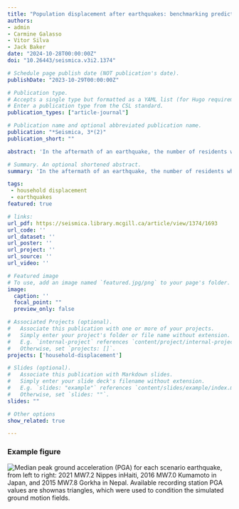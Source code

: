 ```yaml
---
title: "Population displacement after earthquakes: benchmarking predictions based on housing damage"
authors:
- admin
- Carmine Galasso
- Vitor Silva
- Jack Baker
date: "2024-10-28T00:00:00Z"
doi: "10.26443/seismica.v3i2.1374"

# Schedule page publish date (NOT publication's date).
publishDate: "2023-10-29T00:00:00Z"

# Publication type.
# Accepts a single type but formatted as a YAML list (for Hugo requirements).
# Enter a publication type from the CSL standard.
publication_types: ["article-journal"]

# Publication name and optional abbreviated publication name.
publication: "*Seismica, 3*(2)"
publication_short: ""

abstract: 'In the aftermath of an earthquake, the number of residents whose housing was destroyed is often used to approximate the number of people displaced (i.e., rendered homeless) after the event. While this metric can provide rapid situational awareness regarding potential long-term housing needs, more recent research highlights the importance of additional factors beyond housing damage within the scope of household displacement and return (e.g., utility disruption, tenure, place attachment). This study benchmarks population displacement estimates using this simplified conventional approach (i.e., only considering housing destruction) through three scenario models for recent earthquakes in Haiti, Japan, and Nepal. These model predictions are compared with officially reported values and alternate mobile location data-based estimates from the literature. The results highlight the promise of scenario models to realistically estimate population displacement and potential long-term housing needs after earthquakes, but also highlight a large range of uncertainty in the predicted values. Furthermore, purely basing displacement estimates on housing damage offers no view on how the displaced population counts vary with time as compared to more comprehensive models that include other factors influencing population return or alternative approaches, such as using mobile location data.'

# Summary. An optional shortened abstract.
summary: 'In the aftermath of an earthquake, the number of residents whose housing was destroyed is often used to approximate the number of people displaced (i.e., rendered homeless) after the event. While this metric can provide rapid situational awareness regarding potential long-term housing needs, more recent research highlights the importance of additional factors beyond housing damage within the scope of household displacement and return (e.g., utility disruption, tenure, place attachment). This study benchmarks population displacement estimates using this simplified conventional approach that considers only housing destruction through three scenario models for recent earthquakes in Haiti, Japan, and Nepal. These model predictions are compared with officially reported values and data-driven estimates using mobile location data. The results highlight the promise of scenario models to realistically estimate population displacement and potential long-term housing needs after earthquakes, but also highlight a large range of uncertainty in the predicted values. Furthermore, purely basing displacement estimates on housing damage offers no view on how the displaced population counts vary with time as compared to more comprehensive models that include other factors influencing population return or alternative approaches, such as using mobile location data.'

tags:
 - household displacement
 - earthquakes
featured: true

# links:
url_pdf: https://seismica.library.mcgill.ca/article/view/1374/1693
url_code: ''
url_dataset: ''
url_poster: ''
url_project: ''
url_source: ''
url_video: ''

# Featured image
# To use, add an image named `featured.jpg/png` to your page's folder. 
image:
  caption: ''
  focal_point: ""
  preview_only: false

# Associated Projects (optional).
#   Associate this publication with one or more of your projects.
#   Simply enter your project's folder or file name without extension.
#   E.g. `internal-project` references `content/project/internal-project/index.md`.
#   Otherwise, set `projects: []`.
projects: ['household-displacement']

# Slides (optional).
#   Associate this publication with Markdown slides.
#   Simply enter your slide deck's filename without extension.
#   E.g. `slides: "example"` references `content/slides/example/index.md`.
#   Otherwise, set `slides: ""`.
slides: ""

# Other options
show_related: true

---
```

### Example figure
![Median peak ground acceleration (PGA) for each scenario earthquake, from left to right: 2021 MW7.2 Nippes inHaiti, 2016 MW7.0 Kumamoto in Japan, and 2015 MW7.8 Gorkha in Nepal. Available recording station PGA values are shownas triangles, which were used to condition the simulated ground motion fields.](publication/journal-article/2024_benchmarking_predictions.png "Median peak ground acceleration (PGA) for each scenario earthquake, from left to right: 2021 MW7.2 Nippes inHaiti, 2016 MW7.0 Kumamoto in Japan, and 2015 MW7.8 Gorkha in Nepal. Available recording station PGA values are shownas triangles, which were used to condition the simulated ground motion fields.")
